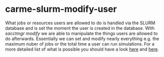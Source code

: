 # carme-slurm-modify-user

What jobs or resources users are allowed to do is handled via the SLURM database and is set the moment the user is created in the database. With _sacctmgr modify_ we are able to manipulate the things users are allowed to do afterwards. Essentially we can set and modify nearly everything e.g. the maximum nuber of jobs or the total time a user can run simulations. For a more detailed list of what is possible you should have a look [here](https://slurm.schedmd.com/resource_limits.html) and [here](https://slurm.schedmd.com/sacctmgr.html).
